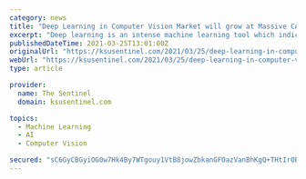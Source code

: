 ```yaml
---
category: news
title: "Deep Learning in Computer Vision Market will grow at Massive CAGR 55.65% for the forecast period 2027"
excerpt: "Deep learning is an intense machine learning tool which indicates extraordinary execution in several fields. The best accomplishments of deep learning are protest acknowledgment with Convolutional Neural Networks (CNNs). CNNs’ principle control ..."
publishedDateTime: 2021-03-25T13:01:00Z
originalUrl: "https://ksusentinel.com/2021/03/25/deep-learning-in-computer-vision-market-swot-analysis-emerging-trends-key-players-accenture-applariat-inc-ca-technologies-heroku-ibm-and-more-future-scope-forecast-2027/"
webUrl: "https://ksusentinel.com/2021/03/25/deep-learning-in-computer-vision-market-swot-analysis-emerging-trends-key-players-accenture-applariat-inc-ca-technologies-heroku-ibm-and-more-future-scope-forecast-2027/"
type: article

provider:
  name: The Sentinel
  domain: ksusentinel.com

topics:
  - Machine Learning
  - AI
  - Computer Vision

secured: "sC6GyCBGyiOG0w7Hk4By7WTgouy1VtB8jowZbkanGFOazVanBhKgQ+THtIrOBv4T7u+7X0o+7i0CQQ34UACcd1aWtcuNh+3/UR4ZDzImc0hEIY1Hng3z8Yfps4psCrAIty3ME6pzNIOhKrIeo1VQIlVWlu7YnY9NbTjVWVGzsYH3u5xJF/tadkADkXSF4136hsUaimrhmHXhajdKEK535FFgxaNV/a1BTE9lD4Zmsyg9GGE7tKoUl8823djurgXHxFJx7nQFuAqd13zcg3Ef17oUlvNwB8jamElC57pqK1Z3H0JMilmwe+Sfbra1w793DfhDh7eAWfqKh4YlNYPu1fx9QyQFF+/h3irubnY7wn0=;njgmlXMdzJ63IYHcv0la3w=="
---
```


